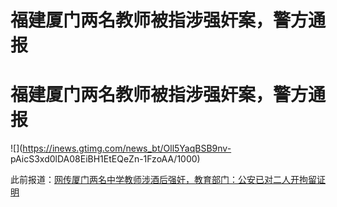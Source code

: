 # 福建厦门两名教师被指涉强奸案，警方通报

# 福建厦门两名教师被指涉强奸案，警方通报

![](https://inews.gtimg.com/news_bt/Oll5YaqBSB9nv-
pAicS3xd0lDA08EiBH1EtEQeZn-1FzoAA/1000)

此前报道：[网传厦门两名中学教师涉酒后强奸，教育部门：公安已对二人开拘留证明](https://news.qq.com/rain/a/20231205A04V7C00)

